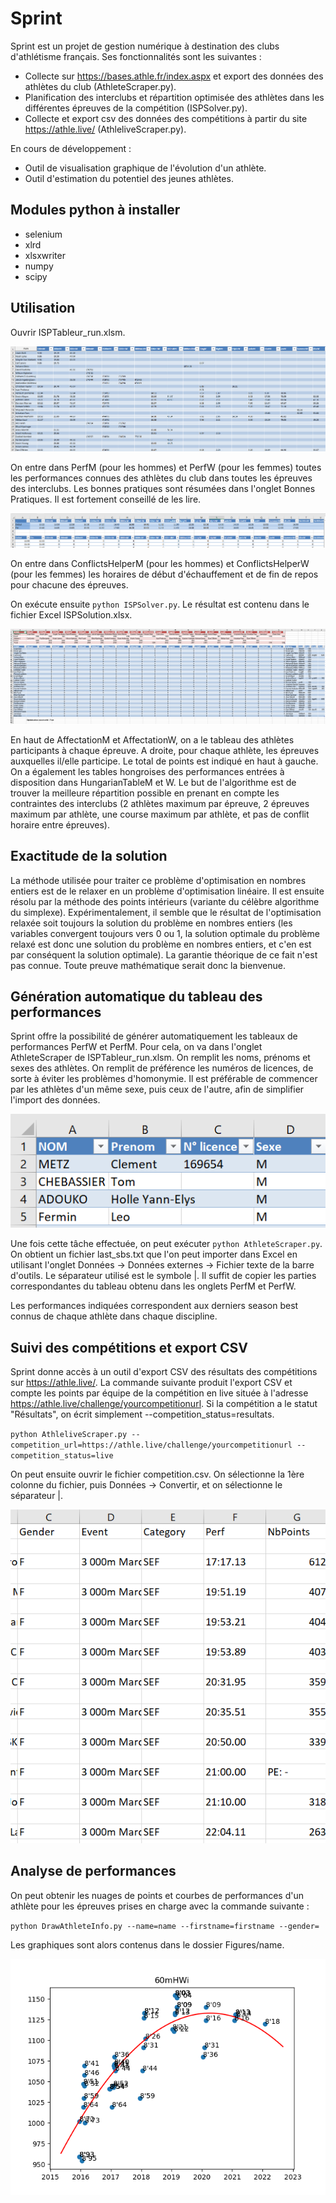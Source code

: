 # Sprint

Sprint est un projet de gestion numérique à destination des clubs d'athlétisme français. Ses fonctionnalités sont les suivantes :

* Collecte sur https://bases.athle.fr/index.aspx et export des données des athlètes du club (AthleteScraper.py).
* Planification des interclubs et répartition optimisée des athlètes dans les différentes épreuves de la compétition (ISPSolver.py).
* Collecte et export csv des données des compétitions à partir du site https://athle.live/ (AthleliveScraper.py).

En cours de développement :

* Outil de visualisation graphique de l'évolution d'un athlète.
* Outil d'estimation du potentiel des jeunes athlètes.

## Modules python à installer

* selenium
* xlrd
* xlsxwriter
* numpy
* scipy

## Utilisation

Ouvrir ISPTableur_run.xlsm.

![Image](/resources/perfs.png)

On entre dans PerfM (pour les hommes) et PerfW (pour les femmes) toutes les performances connues des athlètes du club dans toutes les épreuves des interclubs. Les bonnes pratiques sont résumées dans l'onglet Bonnes Pratiques. Il est fortement conseillé de les lire.

![Image](/resources/schedule.png)

On entre dans ConflictsHelperM (pour les hommes) et ConflictsHelperW (pour les femmes) les horaires de début d'échauffement et de fin de repos pour chacune des épreuves.

On exécute ensuite `python ISPSolver.py`. Le résultat est contenu dans le fichier Excel ISPSolution.xlsx.

![Image](/resources/result.png)

En haut de AffectationM et AffectationW, on a le tableau des athlètes participants à chaque épreuve. A droite, pour chaque athlète, les épreuves auxquelles il/elle participe. Le total de points est indiqué en haut à gauche. On a également les tables hongroises des performances entrées à disposition dans HungarianTableM et W.
Le but de l'algorithme est de trouver la meilleure répartition possible en prenant en compte les contraintes des interclubs (2 athlètes maximum par épreuve, 2 épreuves maximum par athlète, une course maximum par athlète, et pas de conflit horaire entre épreuves). 

## Exactitude de la solution

La méthode utilisée pour traiter ce problème d'optimisation en nombres entiers est de le relaxer en un problème d'optimisation linéaire. Il est ensuite résolu par la méthode des points intérieurs (variante du célèbre algorithme du simplexe). Expérimentalement, il semble que le résultat de l'optimisation relaxée soit toujours la solution du problème en nombres entiers (les variables convergent toujours vers 0 ou 1, la solution optimale du problème relaxé est donc une solution du problème en nombres entiers, et c'en est par conséquent la solution optimale). La garantie théorique de ce fait n'est pas connue. Toute preuve mathématique serait donc la bienvenue.

## Génération automatique du tableau des performances

Sprint offre la possibilité de générer automatiquement les tableaux de performances PerfW et PerfM. Pour cela, on va dans l'onglet AthleteScraper de ISPTableur_run.xlsm. On remplit les noms, prénoms et sexes des athlètes. On remplit de préférence les numéros de licences, de sorte à éviter les problèmes d'homonymie. Il est préférable de commencer par les athlètes d'un même sexe, puis ceux de l'autre, afin de simplifier l'import des données.

![Image](/resources/scraper.png)

Une fois cette tâche effectuée, on peut exécuter `python AthleteScraper.py`. On obtient un fichier last_sbs.txt que l'on peut importer dans Excel en utilisant l'onglet Données -> Données externes -> Fichier texte de la barre d'outils. Le séparateur utilisé est le symbole |. Il suffit de copier les parties correspondantes du tableau obtenu dans les onglets PerfM et PerfW.

Les performances indiquées correspondent aux derniers season best connus de chaque athlète dans chaque discipline.

## Suivi des compétitions et export CSV

Sprint donne accès à un outil d'export CSV des résultats des compétitions sur https://athle.live/. La commande suivante produit l'export CSV et compte les points par équipe de la compétition en live située à l'adresse https://athle.live/challenge/yourcompetitionurl. Si la compétition a le statut "Résultats", on écrit simplement --competition_status=resultats.

`python AthleliveScraper.py --competition_url=https://athle.live/challenge/yourcompetitionurl --competition_status=live`

On peut ensuite ouvrir le fichier competition.csv. On sélectionne la 1ère colonne du fichier, puis Données -> Convertir, et on sélectionne le séparateur |.

![Image](/resources/csvexport.png)

## Analyse de performances

On peut obtenir les nuages de points et courbes de performances d'un athlète pour les épreuves prises en charge avec la commande suivante :

`python DrawAthleteInfo.py --name=name --firstname=firstname --gender=`

Les graphiques sont alors contenus dans le dossier Figures/name.

![Image](/resources/60mHWi.png)
